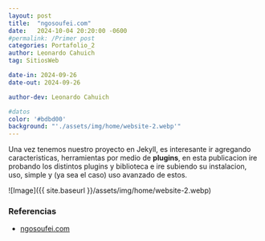 ```yaml
---
layout: post
title:  "ngosoufei.com"
date:   2024-10-04 20:20:00 -0600
#permalink: /Primer post
categories: Portafolio_2
author: Leonardo Cahuich
tag: SitiosWeb

date-in: 2024-09-26
date-out: 2024-09-26

author-dev: Leonardo Cahuich

#datos
color: '#bdbd00'
background: "'./assets/img/home/website-2.webp'"
---
```

Una vez tenemos nuestro proyecto en Jekyll, es interesante ir agregando caracteristicas, herramientas por medio de **plugins**,
en esta publicacion ire probando los distintos plugins y biblioteca e ire subiendo su instalacion, uso, simple y (ya sea el caso) uso avanzado de estos.

![Image]({{ site.baseurl }}/assets/img/home/website-2.webp)

### Referencias

- [ngosoufei.com](https://ngosoufei.com/)